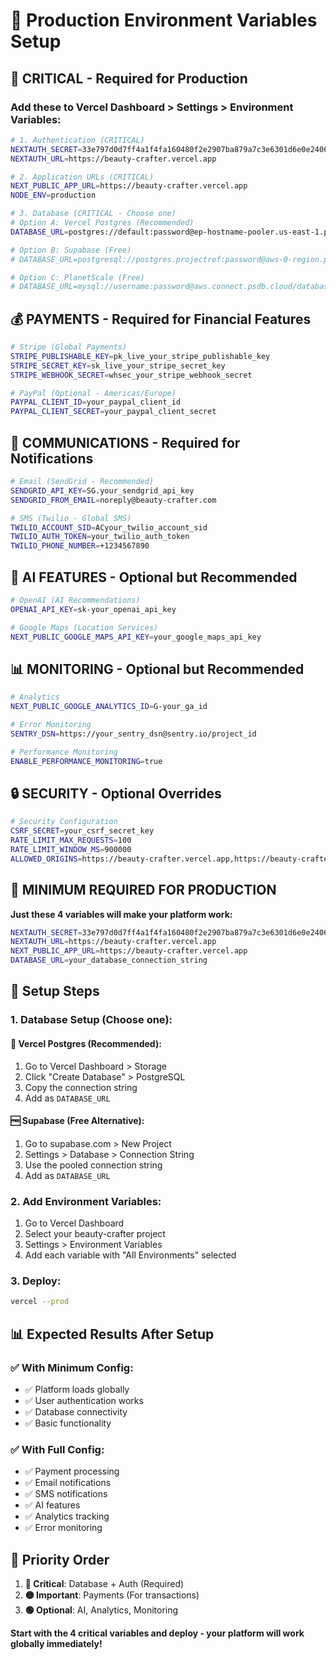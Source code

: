 # 🔑 Production Environment Variables Setup

## 🚨 **CRITICAL - Required for Production**

### **Add these to Vercel Dashboard > Settings > Environment Variables:**

```bash
# 1. Authentication (CRITICAL)
NEXTAUTH_SECRET=33e797d0d7ff4a1f4fa160480f2e2907ba879a7c3e6301d6e0e2406ff7a6258a
NEXTAUTH_URL=https://beauty-crafter.vercel.app

# 2. Application URLs (CRITICAL)
NEXT_PUBLIC_APP_URL=https://beauty-crafter.vercel.app
NODE_ENV=production

# 3. Database (CRITICAL - Choose one)
# Option A: Vercel Postgres (Recommended)
DATABASE_URL=postgres://default:password@ep-hostname-pooler.us-east-1.postgres.vercel-storage.com/verceldb

# Option B: Supabase (Free)
# DATABASE_URL=postgresql://postgres.projectref:password@aws-0-region.pooler.supabase.com:5432/postgres

# Option C: PlanetScale (Free)
# DATABASE_URL=mysql://username:password@aws.connect.psdb.cloud/database-name?sslaccept=strict
```

## 💰 **PAYMENTS - Required for Financial Features**

```bash
# Stripe (Global Payments)
STRIPE_PUBLISHABLE_KEY=pk_live_your_stripe_publishable_key
STRIPE_SECRET_KEY=sk_live_your_stripe_secret_key
STRIPE_WEBHOOK_SECRET=whsec_your_stripe_webhook_secret

# PayPal (Optional - Americas/Europe)
PAYPAL_CLIENT_ID=your_paypal_client_id
PAYPAL_CLIENT_SECRET=your_paypal_client_secret
```

## 📧 **COMMUNICATIONS - Required for Notifications**

```bash
# Email (SendGrid - Recommended)
SENDGRID_API_KEY=SG.your_sendgrid_api_key
SENDGRID_FROM_EMAIL=noreply@beauty-crafter.com

# SMS (Twilio - Global SMS)
TWILIO_ACCOUNT_SID=ACyour_twilio_account_sid
TWILIO_AUTH_TOKEN=your_twilio_auth_token
TWILIO_PHONE_NUMBER=+1234567890
```

## 🤖 **AI FEATURES - Optional but Recommended**

```bash
# OpenAI (AI Recommendations)
OPENAI_API_KEY=sk-your_openai_api_key

# Google Maps (Location Services)
NEXT_PUBLIC_GOOGLE_MAPS_API_KEY=your_google_maps_api_key
```

## 📊 **MONITORING - Optional but Recommended**

```bash
# Analytics
NEXT_PUBLIC_GOOGLE_ANALYTICS_ID=G-your_ga_id

# Error Monitoring
SENTRY_DSN=https://your_sentry_dsn@sentry.io/project_id

# Performance Monitoring
ENABLE_PERFORMANCE_MONITORING=true
```

## 🔒 **SECURITY - Optional Overrides**

```bash
# Security Configuration
CSRF_SECRET=your_csrf_secret_key
RATE_LIMIT_MAX_REQUESTS=100
RATE_LIMIT_WINDOW_MS=900000
ALLOWED_ORIGINS=https://beauty-crafter.vercel.app,https://beauty-crafter.com
```

## 🎯 **MINIMUM REQUIRED FOR PRODUCTION**

**Just these 4 variables will make your platform work:**

```bash
NEXTAUTH_SECRET=33e797d0d7ff4a1f4fa160480f2e2907ba879a7c3e6301d6e0e2406ff7a6258a
NEXTAUTH_URL=https://beauty-crafter.vercel.app
NEXT_PUBLIC_APP_URL=https://beauty-crafter.vercel.app
DATABASE_URL=your_database_connection_string
```

## 🚀 **Setup Steps**

### **1. Database Setup (Choose one):**

#### **🌟 Vercel Postgres (Recommended):**
1. Go to Vercel Dashboard > Storage
2. Click "Create Database" > PostgreSQL
3. Copy the connection string
4. Add as `DATABASE_URL`

#### **🆓 Supabase (Free Alternative):**
1. Go to supabase.com > New Project
2. Settings > Database > Connection String
3. Use the pooled connection string
4. Add as `DATABASE_URL`

### **2. Add Environment Variables:**
1. Go to Vercel Dashboard
2. Select your beauty-crafter project
3. Settings > Environment Variables
4. Add each variable with "All Environments" selected

### **3. Deploy:**
```bash
vercel --prod
```

## 📊 **Expected Results After Setup**

### **✅ With Minimum Config:**
- ✅ Platform loads globally
- ✅ User authentication works
- ✅ Database connectivity
- ✅ Basic functionality

### **✅ With Full Config:**
- ✅ Payment processing
- ✅ Email notifications
- ✅ SMS notifications
- ✅ AI features
- ✅ Analytics tracking
- ✅ Error monitoring

## 🎯 **Priority Order**

1. **🔴 Critical**: Database + Auth (Required)
2. **🟡 Important**: Payments (For transactions)
3. **🟢 Optional**: AI, Analytics, Monitoring

**Start with the 4 critical variables and deploy - your platform will work globally immediately!**
